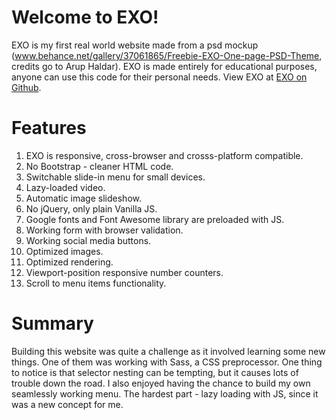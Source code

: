 # Welcome to EXO!

EXO is my first real world website made from a psd mockup (www.behance.net/gallery/37061865/Freebie-EXO-One-page-PSD-Theme, credits go to Arup Haldar). EXO is made entirely for educational purposes, anyone can use this code for their personal needs. View EXO at [EXO on Github](https://gintasp.github.io/exo-website/ "EXO").

# Features

1. EXO is responsive, cross-browser and crosss-platform compatible.
2. No Bootstrap - cleaner HTML code.
3. Switchable slide-in menu for small devices.
4. Lazy-loaded video.
5. Automatic image slideshow.
6. No jQuery, only plain Vanilla JS.
7. Google fonts and Font Awesome library are preloaded with JS.
8. Working form with browser validation.
9. Working social media buttons.
10. Optimized images.
11. Optimized rendering.
12. Viewport-position responsive number counters.
13. Scroll to menu items functionality.

# Summary

Building this website was quite a challenge as it involved learning some new things. One of them was working with Sass, a CSS preprocessor. One thing to notice is that selector nesting can be tempting, but it causes lots of trouble down the road. I also enjoyed having the chance to build my own seamlessly working menu. The hardest part - lazy loading with JS, since it was a new concept for me.






